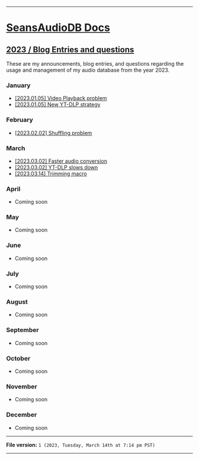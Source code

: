 

***

# [SeansAudioDB Docs](/Docs/)

## [2023 / Blog Entries and questions](/Docs/2023/)

These are my announcements, blog entries, and questions regarding the usage and management of my audio database from the year 2023.

### January

- [[2023.01.05] Video Playback problem](/Docs/2023/Video-Playback-Problem/01_January/)
- [[2023.01.05] New YT-DLP strategy](/Docs/2023/YT-DLP/01_January/05/New-Strategy)

### February

- [[2023.02.02] Shuffling problem](/Docs/2023/Shuffle-Problem/02_February/02/)

### March

- [[2023.03.02] Faster audio conversion](/Docs/2023/Fast-conversion/03_March/02/)
- [[2023.03.02] YT-DLP slows down](/Docs/2023/YT-DLP-Slowdown/2023/03_March/02/)
- [[2023.03.14] Trimming macro](/Docs/2023/Trimming-Macro/03_March/14/)

### April

- Coming soon

### May

- Coming soon

### June

- Coming soon

### July

- Coming soon

### August

- Coming soon

### September

- Coming soon

### October

- Coming soon

### November

- Coming soon

### December

- Coming soon

***

**File version:** `1 (2023, Tuesday, March 14th at 7:14 pm PST)`

***
